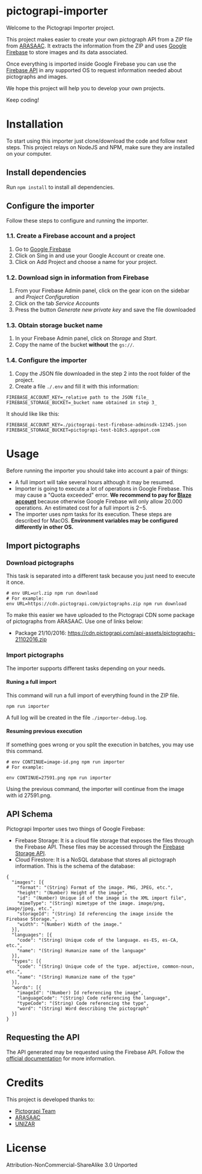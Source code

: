 # pictograpi-importer

Welcome to the Pictograpi Importer project.

This project makes easier to create your own pictograph API from a ZIP file from [ARASAAC](http://www.arasaac.org). It extracts the information from the ZIP and uses [Google Firebase](https://firebase.google.com) to store images and its data associated.

Once everything is imported inside Google Firebase you can use the [Firebase API](https://firebase.google.com/docs/) in any supported OS to request information needed about pictographs and images.

We hope this project will help you to develop your own projects.

Keep coding!

# Installation

To start using this importer just clone/download the code and follow next steps. This project relays on NodeJS and NPM, make sure they are installed on your computer.

## Install dependencies

Run `npm install` to install all dependencies.

## Configure the importer

Follow these steps to configure and running the importer.

### 1.1. Create a Firebase account and a project

1.  Go to [Google Firebase](https://firebase.google.com)
2.  Click on Sing in and use your Google Account or create one.
3.  Click on Add Project and choose a name for your project.

### 1.2. Download sign in information from Firebase

1.  From your Firebase Admin panel, click on the gear icon on the sidebar and _Project Configuration_
2.  Click on the tab _Service Accounts_
3.  Press the button _Generate new private key_ and save the file downloaded

### 1.3. Obtain storage bucket name

1.  In your Firebase Admin panel, click on _Storage_ and _Start_.
2.  Copy the name of the bucket **without** the `gs://`.

### 1.4. Configure the importer

1.  Copy the JSON file downloaded in the step 2 into the root folder of the project.
2.  Create a file `./.env` and fill it with this information:

```
FIREBASE_ACCOUNT_KEY=_relative path to the JSON file_
FIREBASE_STORAGE_BUCKET=_bucket name obtained in step 3_
```

It should like like this:

```
FIREBASE_ACCOUNT_KEY=./pictograpi-test-firebase-adminsdk-12345.json
FIREBASE_STORAGE_BUCKET=pictograpi-test-b18c5.appspot.com
```

# Usage

Before running the importer you should take into account a pair of things:

* A full import will take several hours although it may be resumed.
* Importer is going to execute a lot of operations in Google Firebase. This may cause a "Quota exceeded" error. **We recommend to pay for [Blaze account](https://firebase.google.com/pricing/?authuser=0)** because otherwise Google Firebase will only allow 20.000 operations. An estimated cost for a full import is 2$-5$.
* The importer uses npm tasks for its execution. These steps are described for MacOS. **Environment variables may be configured differently in other OS.**

## Import pictographs

### Download pictographs

This task is separated into a different task because you just need to execute it once.

```
# env URL=url.zip npm run download
# For example:
env URL=https://cdn.pictograpi.com/pictographs.zip npm run download
```

To make this easier we have uploaded to the Pictograpi CDN some package of pictographs from ARASAAC. Use one of links below:

* Package 21/10/2016: https://cdn.pictograpi.com/api-assets/pictographs-21102016.zip

### Import pictographs

The importer supports different tasks depending on your needs.

#### Runing a full import

This command will run a full import of everything found in the ZIP file.

```
npm run importer
```

A full log will be created in the file `./importer-debug.log`.

#### Resuming previous execution

If something goes wrong or you split the execution in batches, you may use this command.

```
# env CONTINUE=image-id.png npm run importer
# For example:

env CONTINUE=27591.png npm run importer
```

Using the previous command, the importer will continue from the image with id 27591.png.

## API Schema

Pictograpi Importer uses two things of Google Firebase:

* Firebase Storage: It is a cloud file storage that exposes the files through the Firebase API. These files may be accessed through the [Firebase Storage API](https://firebase.google.com/docs/storage/).
* Cloud Firestore: It is a NoSQL database that stores all pictograph information. This is the schema of the database:

```
{
  "images": [{
    "format": "(String) Format of the image. PNG, JPEG, etc.",
    "height": "(Number) Height of the image",
    "id": "(Number) Unique id of the image in the XML import file",
    "mimeType": "(String) mimetype of the image. image/png, image/jpeg, etc.",
    "storageId": "(String) Id referencing the image inside the Firebase Storage.",
    "width": "(Number) Width of the image."
  }],
  "languages": [{
    "code": "(String) Unique code of the language. es-ES, es-CA, etc.",
    "name": "(String) Humanize name of the language"
  }],
  "types": [{
    "code": "(String) Unique code of the type. adjective, common-noun, etc.",
    "name": "(String) Humanize name of the type"
  }],
  "words": [{
    "imageId": "(Number) Id referencing the image",
    "languageCode": "(String) Code referencing the language",
    "typeCode": "(String) Code referencing the type",
    "word": "(String) Word describing the pictograph"
  }]
}
```

## Requesting the API

The API generated may be requested using the Firebase API. Follow the [official documentation](https://firebase.google.com/docs/) for more information.

# Credits

This project is developed thanks to:

* [Pictograpi Team](https://pictograpi.com)
* [ARASAAC](http://arasaac.org)
* [UNIZAR](http://unizar.es)

# License

Attribution-NonCommercial-ShareAlike 3.0 Unported
